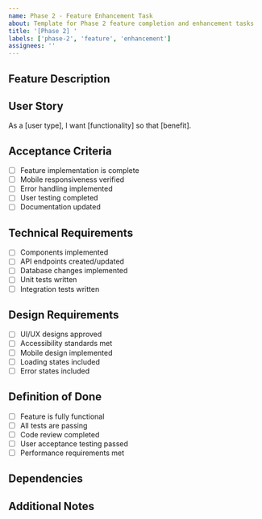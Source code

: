 ```yaml
---
name: Phase 2 - Feature Enhancement Task
about: Template for Phase 2 feature completion and enhancement tasks
title: '[Phase 2] '
labels: ['phase-2', 'feature', 'enhancement']
assignees: ''
---
```


## Feature Description
<!-- Describe the feature to be implemented or enhanced -->

## User Story
As a [user type], I want [functionality] so that [benefit].

## Acceptance Criteria
- [ ] Feature implementation is complete
- [ ] Mobile responsiveness verified
- [ ] Error handling implemented
- [ ] User testing completed
- [ ] Documentation updated

## Technical Requirements
- [ ] Components implemented
- [ ] API endpoints created/updated
- [ ] Database changes implemented
- [ ] Unit tests written
- [ ] Integration tests written

## Design Requirements
- [ ] UI/UX designs approved
- [ ] Accessibility standards met
- [ ] Mobile design implemented
- [ ] Loading states included
- [ ] Error states included

## Definition of Done
- [ ] Feature is fully functional
- [ ] All tests are passing
- [ ] Code review completed
- [ ] User acceptance testing passed
- [ ] Performance requirements met

## Dependencies
<!-- List any dependencies or blockers -->

## Additional Notes
<!-- Any additional context or requirements -->